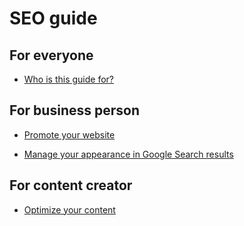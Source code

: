 # SEO guide

## For everyone

- [Who is this guide for?](https://developers.google.com/search/docs/fundamentals/seo-starter-guide#who-is-this-guide-for)

## For business person

- [Promote your website](https://developers.google.com/search/docs/fundamentals/seo-starter-guide#promote)

- [Manage your appearance in Google Search results](https://developers.google.com/search/docs/fundamentals/seo-starter-guide#appearance)

## For content creator

- [Optimize your content](https://developers.google.com/search/docs/fundamentals/seo-starter-guide#optimize)

